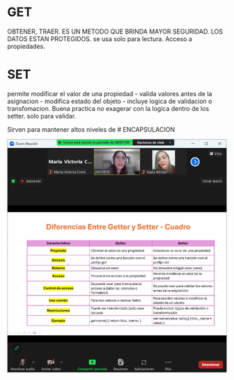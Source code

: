 # GET
OBTENER, TRAER. ES UN METODO QUE BRINDA MAYOR SEGURIDAD. LOS DATOS ESTAN PROTEGIDOS. se usa solo para lectura. Acceso a propiedades.

# SET
permite modificar el valor de una propiedad - valida valores antes de la asignacion - modifica estado del objeto - incluye logica de validacion o transfomacion. Buena practica no exagerar con la logica dentro de los setter. solo para validar.

Sirven para mantener altos niveles de # ENCAPSULACION

![alt text](image.png)